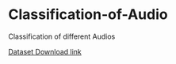 # Classification-of-Audio
Classification of different Audios

[Dataset Download link](https://urbansounddataset.weebly.com/download-urbansound8k.html)
